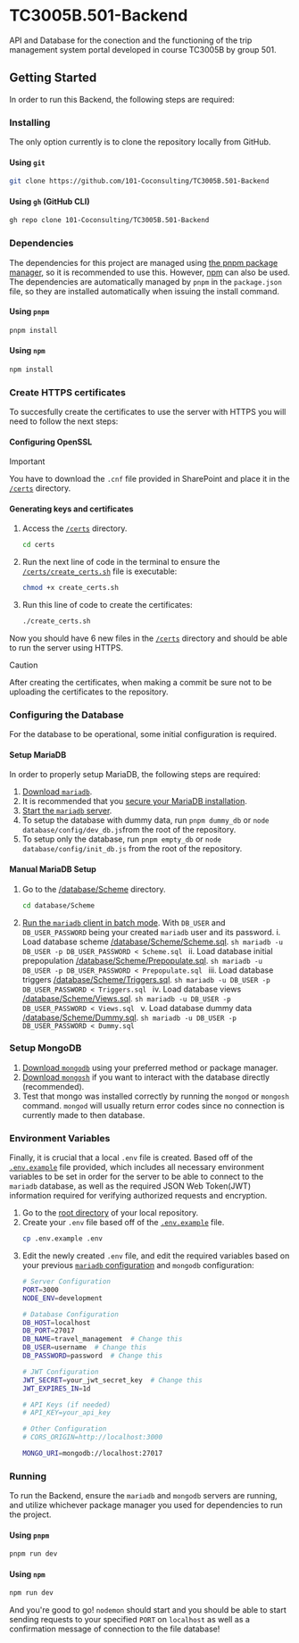 # TC3005B.501-Backend

API and Database for the conection and the functioning of the trip management system portal developed in course TC3005B by group 501.

## Getting Started

In order to run this Backend, the following steps are required:

### Installing

The only option currently is to clone the repository locally from GitHub.

#### Using `git`

```sh
git clone https://github.com/101-Coconsulting/TC3005B.501-Backend
```

#### Using `gh` (GitHub CLI)

```sh
gh repo clone 101-Coconsulting/TC3005B.501-Backend
```

### Dependencies

The dependencies for this project are managed using [the pnpm package manager](https://pnpm.io/), so it is recommended to use this. However, [npm](https://www.npmjs.com/) can also be used. The dependencies are automatically managed by `pnpm` in the `package.json` file, so they are installed automatically when issuing the install command.

#### Using `pnpm`

```sh
pnpm install
```

#### Using `npm`

```sh
npm install
```

### Create HTTPS certificates

To succesfully create the certificates to use the server with HTTPS you will need to follow the next steps:

#### Configuring OpenSSL

> [!Important]
> You have to download the `.cnf` file provided in SharePoint and place it in the [`/certs`](/certs) directory.

#### Generating keys and certificates

1. Access the [`/certs`](/certs) directory.

    ```sh
    cd certs
    ```

2. Run the next line of code in the terminal to ensure the [`/certs/create_certs.sh`](/certs/create_certs.sh) file is executable:

    ```sh
    chmod +x create_certs.sh
    ```

3. Run this line of code to create the certificates:

    ```sh
    ./create_certs.sh
    ```

Now you should have 6 new files in the [`/certs`](/certs) directory and should be able to run the server using HTTPS.

> [!Caution]
> After creating the certificates, when making a commit be sure not to be uploading the certificates to the repository.

### Configuring the Database

For the database to be operational, some initial configuration is required.

#### Setup MariaDB

In order to properly setup MariaDB, the following steps are required:

1. [Download `mariadb`](https://mariadb.com/kb/en/where-to-download-mariadb/).
2. It is recommended that you [secure your MariaDB installation](https://mariadb.com/kb/en/mysql_secure_installation/).
3. [Start the `mariadb` server](https://mariadb.com/kb/en/starting-and-stopping-mariadb-automatically/).
4. To setup the database with dummy data, run `pnpm dummy_db` or `node database/config/dev_db.js`from the root of the repository.
5. To setup only the database, run `pnpm empty_db` or `node database/config/init_db.js` from the root of the repository.

#### Manual MariaDB Setup

1. Go to the [/database/Scheme](/database/Scheme) directory.
    ```sh
    cd database/Scheme
    ```
2. [Run the `mariadb` client in batch mode](https://mariadb.com/kb/en/mariadb-command-line-client/). With `DB_USER` and `DB_USER_PASSWORD` being your created `mariadb` user and its password.
    i. Load database scheme [/database/Scheme/Scheme.sql](/database/Scheme/Scheme.sql).
        ```sh
        mariadb -u DB_USER -p DB_USER_PASSWORD < Scheme.sql
        ```
    ii. Load database initial prepopulation [/database/Scheme/Prepopulate.sql](/database/Scheme/Prepopulate.sql).
        ```sh
        mariadb -u DB_USER -p DB_USER_PASSWORD < Prepopulate.sql
        ```
    iii. Load database triggers [/database/Scheme/Triggers.sql](/database/Scheme/Triggers.sql).
        ```sh
        mariadb -u DB_USER -p DB_USER_PASSWORD < Triggers.sql
        ```
    iv. Load database views [/database/Scheme/Views.sql](/database/Scheme/Views.sql).
        ```sh
        mariadb -u DB_USER -p DB_USER_PASSWORD < Views.sql
        ```
    v. Load database dummy data [/database/Scheme/Dummy.sql](/database/Scheme/Dummy.sql).
        ```sh
        mariadb -u DB_USER -p DB_USER_PASSWORD < Dummy.sql
        ```

### Setup MongoDB
1. [Download `mongodb`](https://www.mongodb.com/docs/manual/installation/) using your preferred method or package manager.
2. [Download `mongosh`](https://www.mongodb.com/try/download/shell) if you want to interact with the database directly (recommended).
3. Test that mongo was installed correctly by running the `mongod` or `mongosh` command. `mongod` will usually return error codes since no connection is currently made to then database.

### Environment Variables

Finally, it is crucial that a local `.env` file is created. Based off of the [`.env.example`](/.env.example) file provided, which includes all necessary environment variables to be set in order for the server to be able to connect to the `mariadb` database, as well as the required JSON Web Token(JWT) information required for verifying authorized requests and encryption.

1. Go to the [root directory](/) of your local repository.
2. Create your `.env` file based off of the [`.env.example`](/.env.example) file.
    ```sh
    cp .env.example .env
    ```
3. Edit the newly created `.env` file, and edit the required variables based on your previous [`mariadb` configuration](#configuring-the-database) and `mongodb` configuration:
    ```sh
    # Server Configuration
    PORT=3000
    NODE_ENV=development

    # Database Configuration
    DB_HOST=localhost
    DB_PORT=27017
    DB_NAME=travel_management  # Change this
    DB_USER=username  # Change this
    DB_PASSWORD=password  # Change this

    # JWT Configuration
    JWT_SECRET=your_jwt_secret_key  # Change this
    JWT_EXPIRES_IN=1d

    # API Keys (if needed)
    # API_KEY=your_api_key

    # Other Configuration
    # CORS_ORIGIN=http://localhost:3000

    MONGO_URI=mongodb://localhost:27017
    ```

### Running

To run the Backend, ensure the `mariadb` and `mongodb` servers are running, and utilize whichever package manager you used for dependencies to run the project.

#### Using `pnpm`

```sh
pnpm run dev
```

#### Using `npm`

```sh
npm run dev
```

And you're good to go! `nodemon` should start and you should be able to start sending requests to your specified `PORT` on `localhost` as well as a confirmation message of connection to the file database!
